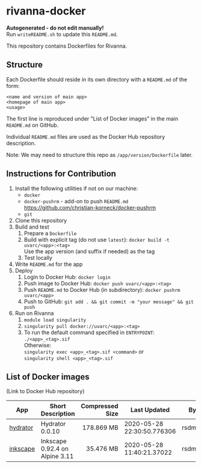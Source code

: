 # rivanna-docker

**Autogenerated - do not edit manually!**  
Run `writeREADME.sh` to update this `README.md`.

This repository contains Dockerfiles for Rivanna.

## Structure

Each Dockerfile should reside in its own directory with a `README.md` of the form:
```
<name and version of main app>
<homepage of main app>
<usage>
```

The first line is reproduced under \"List of Docker images\" in the main `README.md` on GitHub.

Individual `README.md` files are used as the Docker Hub repository description.

Note: We may need to structure this repo as `/app/version/Dockerfile` later.

## Instructions for Contribution

1. Install the following utilities if not on our machine:
    * `docker`
    * `docker-pushrm` - add-on to push `README.md`  
    https://github.com/christian-korneck/docker-pushrm
    * `git`
1. Clone this repository
1. Build and test
    1. Prepare a `Dockerfile`
    1. Build with explicit tag (do not use `latest`): `docker build -t uvarc/<app>:<tag>`  
       Use the app version (and suffix if needed) as the tag
    1. Test locally
1. Write `README.md` for the app
1. Deploy
    1. Login to Docker Hub: `docker login`
    1. Push image to Docker Hub: `docker push uvarc/<app>:<tag>`
    1. Push `README.md` to Docker Hub (in subdirectory): `docker pushrm uvarc/<app>`
    1. Push to GitHub: `git add . && git commit -m "your message" && git push`
1. Run on Rivanna
    1. `module load singularity`
    1. `singularity pull docker://uvarc/<app>:<tag>`
    1. To run the default command specified in `ENTRYPOINT`:  
       `./<app>_<tag>.sif`  
       Otherwise:  
       `singularity exec <app>_<tag>.sif <command>` or  
       `singularity shell <app>_<tag>.sif`

## List of Docker images

(Link to Docker Hub repository)

|App|Short Description|Compressed Size|Last Updated|By|
|---|---|---:|---|---|
| [hydrator](https://hub.docker.com/r/uvarc/hydrator) | Hydrator 0.0.10 | 178.869 MB | 2020-05-28 22:30:50.776306 | rsdmse |
| [inkscape](https://hub.docker.com/r/uvarc/inkscape) | Inkscape 0.92.4 on Alpine 3.11 | 35.476 MB | 2020-05-28 11:40:21.37022 | rsdmse |

